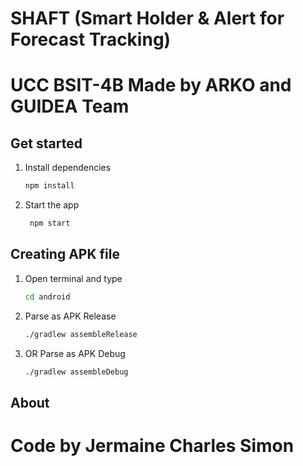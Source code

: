 # SHAFT (Smart Holder & Alert for Forecast Tracking)
# UCC BSIT-4B Made by ARKO and GUIDEA Team

## Get started

1. Install dependencies

   ```bash
   npm install
   ```

2. Start the app

   ```bash
    npm start
   ```

## Creating APK file 

1. Open terminal and type
   
   ```bash
   cd android
   ```

2. Parse as APK Release 

   ```bash
   ./gradlew assembleRelease
   ```

3. OR Parse as APK Debug

   ```bash
   ./gradlew assembleDebug
   ```

## About

# Code by Jermaine Charles Simon